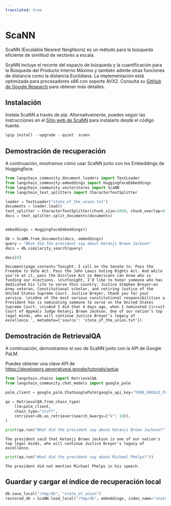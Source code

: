 ```yaml
---
translated: true
---
```


# ScaNN

ScaNN (Escalable Nearest Neighbors) es un método para la búsqueda eficiente de similitud de vectores a escala.

ScaNN incluye el recorte del espacio de búsqueda y la cuantificación para la Búsqueda del Producto Interno Máximo y también admite otras funciones de distancia como la distancia Euclidiana. La implementación está optimizada para procesadores x86 con soporte AVX2. Consulta su [GitHub de Google Research](https://github.com/google-research/google-research/tree/master/scann) para obtener más detalles.

## Instalación

Instala ScaNN a través de pip. Alternativamente, puedes seguir las instrucciones en el [Sitio web de ScaNN](https://github.com/google-research/google-research/tree/master/scann#building-from-source) para instalarlo desde el código fuente.

```python
%pip install --upgrade --quiet  scann
```

## Demostración de recuperación

A continuación, mostramos cómo usar ScaNN junto con los Embeddings de Huggingface.

```python
from langchain_community.document_loaders import TextLoader
from langchain_community.embeddings import HuggingFaceEmbeddings
from langchain_community.vectorstores import ScaNN
from langchain_text_splitters import CharacterTextSplitter

loader = TextLoader("state_of_the_union.txt")
documents = loader.load()
text_splitter = CharacterTextSplitter(chunk_size=1000, chunk_overlap=0)
docs = text_splitter.split_documents(documents)


embeddings = HuggingFaceEmbeddings()

db = ScaNN.from_documents(docs, embeddings)
query = "What did the president say about Ketanji Brown Jackson"
docs = db.similarity_search(query)

docs[0]
```

```output
Document(page_content='Tonight. I call on the Senate to: Pass the Freedom to Vote Act. Pass the John Lewis Voting Rights Act. And while you’re at it, pass the Disclose Act so Americans can know who is funding our elections. \n\nTonight, I’d like to honor someone who has dedicated his life to serve this country: Justice Stephen Breyer—an Army veteran, Constitutional scholar, and retiring Justice of the United States Supreme Court. Justice Breyer, thank you for your service. \n\nOne of the most serious constitutional responsibilities a President has is nominating someone to serve on the United States Supreme Court. \n\nAnd I did that 4 days ago, when I nominated Circuit Court of Appeals Judge Ketanji Brown Jackson. One of our nation’s top legal minds, who will continue Justice Breyer’s legacy of excellence.', metadata={'source': 'state_of_the_union.txt'})
```

## Demostración de RetrievalQA

A continuación, demostramos el uso de ScaNN junto con la API de Google PaLM.

Puedes obtener una clave API de https://developers.generativeai.google/tutorials/setup

```python
from langchain.chains import RetrievalQA
from langchain_community.chat_models import google_palm

palm_client = google_palm.ChatGooglePalm(google_api_key="YOUR_GOOGLE_PALM_API_KEY")

qa = RetrievalQA.from_chain_type(
    llm=palm_client,
    chain_type="stuff",
    retriever=db.as_retriever(search_kwargs={"k": 10}),
)
```

```python
print(qa.run("What did the president say about Ketanji Brown Jackson?"))
```

```output
The president said that Ketanji Brown Jackson is one of our nation's top legal minds, who will continue Justice Breyer's legacy of excellence.
```

```python
print(qa.run("What did the president say about Michael Phelps?"))
```

```output
The president did not mention Michael Phelps in his speech.
```

## Guardar y cargar el índice de recuperación local

```python
db.save_local("/tmp/db", "state_of_union")
restored_db = ScaNN.load_local("/tmp/db", embeddings, index_name="state_of_union")
```

